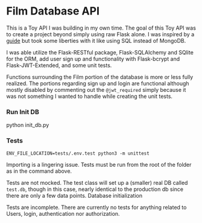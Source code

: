 # Film Database API
This is a Toy API I was building in my own time. The goal of this Toy API was to create a project beyond simply using raw Flask alone. I was inspired by a [guide](https://dev.to/paurakhsharma/series/3672) but took some liberties with it like using SQL instead of MongoDB.

I was able utilize the Flask-RESTful package, Flask-SQLAlchemy and SQlite for the ORM, add user sign up and functionality with Flask-bcrypt and Flask-JWT-Extended, and some unit tests.

Functions surrounding the Film portion of the database is more or less fully realized. The portions regarding sign up and login are functional although mostly disabled by commenting out the `@jwt_required` simply because it was not something I wanted to handle while creating the unit tests.


### Run Init DB
python init_db.py

### Tests
```
ENV_FILE_LOCATION=tests/.env.test python3 -m unittest
```

Importing is a lingering issue. Tests must be run from the root of the folder as in the command above.

Tests are not mocked. The test class will set up a (smaller) real DB called `test.db`, though in this case, nearly identical to the production db since there are only a few data points. Database initialization 

Tests are incomplete. There are currently no tests for anything related to Users, login, authentication nor authorization.
